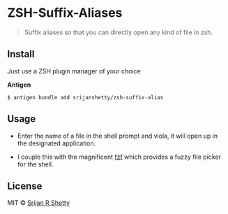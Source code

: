 # ZSH-Suffix-Aliases

> Suffix aliases so that you can directly open any kind of file in zsh.

## Install

Just use a ZSH plugin manager of your choice

**Antigen**

    $ antigen bundle add srijanshetty/zsh-suffix-alias

## Usage

- Enter the name of a file in the shell prompt and viola, it will open up in the designated application.

- I couple this with the magnificent [fzf](https://github.com/junegunn/fzf) which provides a fuzzy file
  picker for the shell.

## License

MIT © [Srijan R Shetty](http://srijanshetty.in)
